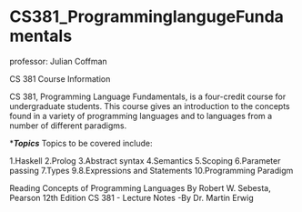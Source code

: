 # CS381_ProgramminglangugeFundamentals
professor: Julian Coffman

CS 381 Course Information

CS 381, Programming Language Fundamentals, is a four-credit course for undergraduate students. This course gives an introduction to the concepts found in a variety of programming languages and to languages from a number of different paradigms.

**********Topics*********
Topics to be covered include:

1.Haskell
2.Prolog
3.Abstract syntax
4.Semantics
5.Scoping
6.Parameter passing
7.Types
9.8.Expressions and Statements
10.Programming Paradigm


Reading
Concepts of Programming Languages
By Robert W. Sebesta, Pearson  12th Edition
CS 381 - Lecture Notes -By Dr. Martin Erwig
